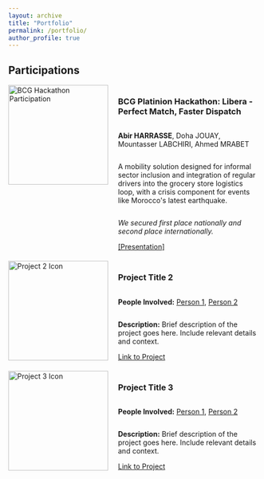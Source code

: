 ```yaml
---
layout: archive
title: "Portfolio"
permalink: /portfolio/
author_profile: true
---
```


## Participations

<div style="display: flex; margin-bottom: 20px; align-items: stretch;">
  <img src="https://github.com/abirharrasse/abirharrasse.github.io/images/BCG_hack.JPG" alt="BCG Hackathon Participation" style="width: 200px; object-fit: cover; margin-right: 20px;">
  <div style="display: flex; flex-direction: column; justify-content: space-between;">
    <h3>BCG Platinion Hackathon: Libera - Perfect Match, Faster Dispatch</h3>
    <p><strong>Abir HARRASSE</strong>, Doha JOUAY, Mountasser LABCHIRI, Ahmed MRABET</p>
    <p>A mobility solution designed for informal sector inclusion and integration of regular drivers into the grocery store logistics loop, with a crisis component for events like Morocco's latest earthquake.</p>
    <p><em>We secured first place nationally and second place internationally.</em></p>
    <a href="#https://github.com/abirharrasse/abirharrasse.github.io/files/BCG_Platinion_Presentation.pdf">[Presentation]</a>
  </div>
</div>

<div style="display: flex; margin-bottom: 20px; align-items: stretch;">
  <img src="URL_to_project_image_2" alt="Project 2 Icon" style="width: 200px; object-fit: cover; margin-right: 20px;">
  <div style="display: flex; flex-direction: column; justify-content: space-between;">
    <h3>Project Title 2</h3>
    <p><strong>People Involved:</strong> <a href="link_to_person_1">Person 1</a>, <a href="link_to_person_2">Person 2</a></p>
    <p><strong>Description:</strong> Brief description of the project goes here. Include relevant details and context.</p>
    <a href="URL_to_project_2">Link to Project</a>
  </div>
</div>

<div style="display: flex; margin-bottom: 20px; align-items: stretch;">
  <img src="URL_to_project_image_3" alt="Project 3 Icon" style="width: 200px; object-fit: cover; margin-right: 20px;">
  <div style="display: flex; flex-direction: column; justify-content: space-between;">
    <h3>Project Title 3</h3>
    <p><strong>People Involved:</strong> <a href="link_to_person_1">Person 1</a>, <a href="link_to_person_2">Person 2</a></p>
    <p><strong>Description:</strong> Brief description of the project goes here. Include relevant details and context.</p>
    <a href="URL_to_project_3">Link to Project</a>
  </div>
</div>
